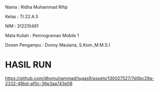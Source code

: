 Nama : Ridha Muhammad Rifqi

Kelas : TI.22.A.5

NIM : 312210491

Mata Kuliah : Pemrograman Mobile 1

Dosen Pengampu : Donny Maulana, S.Kom.,M.M.S.I


# HASIL RUN



https://github.com/dhomuhammad/tugas9/assets/130027527/7d0bc29a-2332-48bd-af0c-36e3aa743e08

